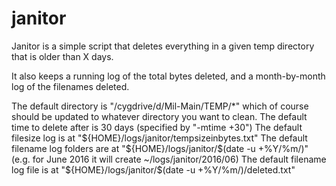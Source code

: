 # janitor

Janitor is a simple script that deletes everything in a given temp directory that is older than X days. 

It also keeps a running log of the total bytes deleted, and a month-by-month log of the filenames deleted.

The default directory is "/cygdrive/d/Mil-Main/TEMP/*" which of course should be updated to whatever directory you want to clean. 
The default time to delete after is 30 days (specified by "-mtime +30") 
The default filesize log is at "${HOME}/logs/janitor/tempsizeinbytes.txt"
The default filename log folders are at "${HOME}/logs/janitor/$(date -u +%Y/%m/)" (e.g. for June 2016 it will create ~/logs/janitor/2016/06)
The default filename log file is at "${HOME}/logs/janitor/$(date -u +%Y/%m/)/deleted.txt"
